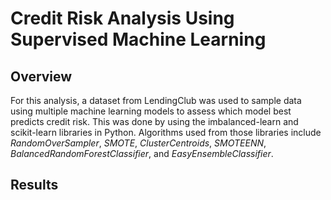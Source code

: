 # Credit Risk Analysis Using Supervised Machine Learning

## Overview
For this analysis, a dataset from LendingClub was used to sample data using multiple machine learning models to assess
which model best predicts credit risk. This was done by using the imbalanced-learn and scikit-learn libraries
in Python. Algorithms used from those libraries include *RandomOverSampler*, *SMOTE*, *ClusterCentroids*, *SMOTEENN*,
*BalancedRandomForestClassifier*, and *EasyEnsembleClassifier*. </br>

## Results
